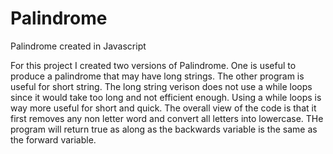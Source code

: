 # Palindrome
Palindrome created in Javascript

For this project I created two versions of Palindrome. One is useful to produce a palindrome that may have long strings. The other program is useful for short string. The long string verison does not use  a while loops since it would take too long and not efficient enough. Using a while loops is way more useful for short and quick. The overall view of the code is that it first removes any non letter word and convert all letters into lowercase. THe program will return true as along as the backwards variable is the same as the forward variable.
